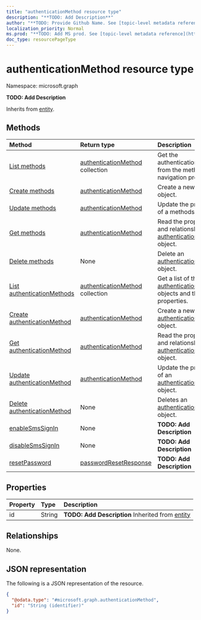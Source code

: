 ```yaml
---
title: "authenticationMethod resource type"
description: "**TODO: Add Description**"
author: "**TODO: Provide Github Name. See [topic-level metadata reference](https://msgo.azurewebsites.net/add/document/guidelines/metadata.html#topic-level-metadata)**"
localization_priority: Normal
ms.prod: "**TODO: Add MS prod. See [topic-level metadata reference](https://msgo.azurewebsites.net/add/document/guidelines/metadata.html#topic-level-metadata)**"
doc_type: resourcePageType
---
```


# authenticationMethod resource type

Namespace: microsoft.graph

**TODO: Add Description**


Inherits from [entity](../resources/entity.md).

## Methods
|Method|Return type|Description|
|:---|:---|:---|
|[List methods](../api/authentication-list-methods.md)|[authenticationMethod](../resources/authenticationmethod.md) collection|Get the authenticationMethods from the methods navigation property.|
|[Create methods](../api/authentication-post-methods.md)|[authenticationMethod](../resources/authenticationmethod.md)|Create a new methods object.|
|[Update methods](../api/authentication-update-methods.md)|[authenticationMethod](../resources/authenticationmethod.md)|Update the properties of a methods object.|
|[Get methods](../api/authentication-get-authenticationmethod.md)|[authenticationMethod](../resources/authenticationmethod.md)|Read the properties and relationships of an [authenticationMethod](../resources/authenticationmethod.md) object.|
|[Delete methods](../api/authentication-delete-methods.md)|None|Delete an [authenticationMethod](../resources/authenticationmethod.md) object.|
|[List authenticationMethods](../api/authenticationmethod-list.md)|[authenticationMethod](../resources/authenticationmethod.md) collection|Get a list of the [authenticationMethod](../resources/authenticationmethod.md) objects and their properties.|
|[Create authenticationMethod](../api/authenticationmethod-create.md)|[authenticationMethod](../resources/authenticationmethod.md)|Create a new [authenticationMethod](../resources/authenticationmethod.md) object.|
|[Get authenticationMethod](../api/authenticationmethod-get.md)|[authenticationMethod](../resources/authenticationmethod.md)|Read the properties and relationships of an [authenticationMethod](../resources/authenticationmethod.md) object.|
|[Update authenticationMethod](../api/authenticationmethod-update.md)|[authenticationMethod](../resources/authenticationmethod.md)|Update the properties of an [authenticationMethod](../resources/authenticationmethod.md) object.|
|[Delete authenticationMethod](../api/authenticationmethod-delete.md)|None|Deletes an [authenticationMethod](../resources/authenticationmethod.md) object.|
|[enableSmsSignIn](../api/authenticationmethod-enablesmssignin.md)|None|**TODO: Add Description**|
|[disableSmsSignIn](../api/authenticationmethod-disablesmssignin.md)|None|**TODO: Add Description**|
|[resetPassword](../api/authenticationmethod-resetpassword.md)|[passwordResetResponse](../resources/passwordresetresponse.md)|**TODO: Add Description**|

## Properties
|Property|Type|Description|
|:---|:---|:---|
|id|String|**TODO: Add Description** Inherited from [entity](../resources/entity.md)|

## Relationships
None.

## JSON representation
The following is a JSON representation of the resource.
<!-- {
  "blockType": "resource",
  "keyProperty": "id",
  "@odata.type": "microsoft.graph.authenticationMethod",
  "baseType": "microsoft.graph.entity",
  "openType": false
}
-->
``` json
{
  "@odata.type": "#microsoft.graph.authenticationMethod",
  "id": "String (identifier)"
}
```

